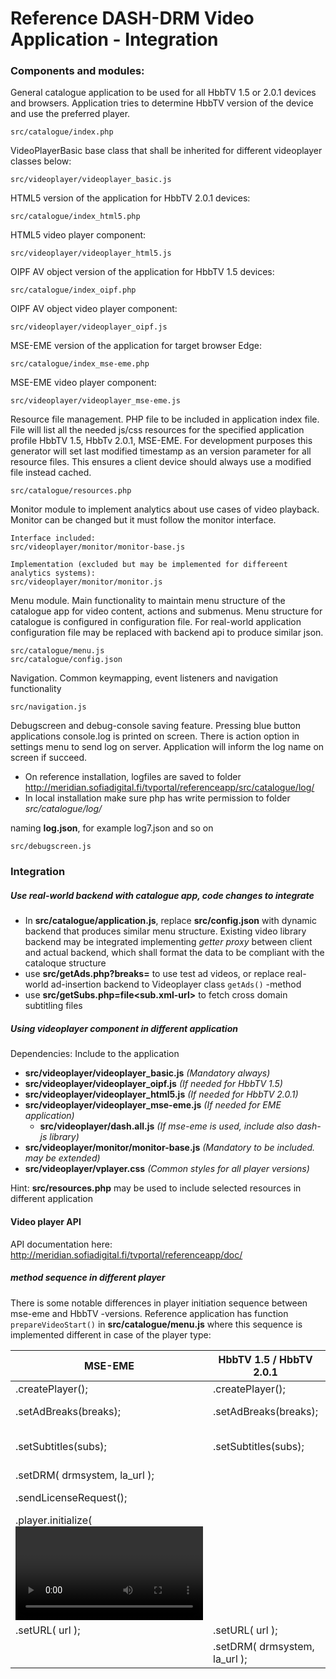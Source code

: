 # Reference DASH-DRM Video Application - Integration


### Components and modules:

General catalogue application to be used for all HbbTV 1.5 or 2.0.1 devices and browsers. 
Application tries to determine HbbTV version of the device and use the preferred player.

	src/catalogue/index.php

VideoPlayerBasic base class that shall be inherited for different videoplayer classes below:

	src/videoplayer/videoplayer_basic.js

HTML5 version of the application for HbbTV 2.0.1 devices:

	src/catalogue/index_html5.php

HTML5 video player component:

	src/videoplayer/videoplayer_html5.js

OIPF AV object version of the application for HbbTV 1.5 devices:

	src/catalogue/index_oipf.php

OIPF AV object video player component:

	src/videoplayer/videoplayer_oipf.js

MSE-EME version of the application for target browser Edge:

	src/catalogue/index_mse-eme.php

MSE-EME video player component:

	src/videoplayer/videoplayer_mse-eme.js
	
Resource file management. PHP file to be included in application index file. File will list all the needed js/css resources for the specified application profile HbbTV 1.5, HbbTv 2.0.1, MSE-EME.
For development purposes this generator will set last modified timestamp as an version parameter for all resource files. This ensures a client device should always use a modified file instead cached.
	
	src/catalogue/resources.php

Monitor module to implement analytics about use cases of video playback. Monitor can be changed but it must follow the monitor interface.

	Interface included:
	src/videoplayer/monitor/monitor-base.js
	
	Implementation (excluded but may be implemented for differeent analytics systems):
	src/videoplayer/monitor/monitor.js



Menu module. Main functionality to maintain menu structure of the catalogue app for video content, actions and submenus.
Menu structure for catalogue is configured in configuration file. For real-world application configuration file may be replaced with backend api to produce similar json.

	src/catalogue/menu.js
	src/catalogue/config.json


Navigation. Common keymapping, event listeners and navigation functionality

	src/navigation.js

Debugscreen and debug-console saving feature. Pressing blue button applications console.log is printed on screen.
There is action option in settings menu to send log on server. Application will inform the log name on screen if succeed.

 * On reference installation, logfiles are saved to folder     http://meridian.sofiadigital.fi/tvportal/referenceapp/src/catalogue/log/
 * In local installation make sure php has write permission to folder *src/catalogue/log/*

naming **log<number>.json**, for example log7.json and so on

	src/debugscreen.js


### Integration

##### Use real-world backend with catalogue app, code changes to integrate

* In **src/catalogue/application.js**, replace **src/config.json** with dynamic backend that produces similar menu structure. 
Existing video library backend may be integrated implementing *getter proxy* between client and actual backend, 
which shall format the data to be compliant with the cataloque structure
* use **src/getAds.php?breaks=<breaks amount>** to use test ad videos, or replace real-world ad-insertion backend to Videoplayer class `getAds()` -method
* use **src/getSubs.php=file<sub.xml-url>** to fetch cross domain subtitling files 

##### Using videoplayer component in different application

Dependencies: Include to the application
 * **src/videoplayer/videoplayer_basic.js** *(Mandatory always)*
 * **src/videoplayer/videoplayer_oipf.js** *(If needed for HbbTV 1.5)*
 * **src/videoplayer/videoplayer_html5.js** *(If needed for HbbTV 2.0.1)*
 * **src/videoplayer/videoplayer_mse-eme.js** *(If needed for EME application)*
     * **src/videoplayer/dash.all.js** *(If mse-eme is used, include also dash-js library)*
 * **src/videoplayer/monitor/monitor-base.js** *(Mandatory to be included. may be extended)*
 * **src/videoplayer/vplayer.css** *(Common styles for all player versions)*

Hint: **src/resources.php** may be used to include selected resources in different application


#### Video player API

API documentation here: http://meridian.sofiadigital.fi/tvportal/referenceapp/doc/

##### method sequence in different player

There is some notable differences in player initiation sequence between mse-eme and HbbTV -versions.
Reference application has function `prepareVideoStart()` in **src/catalogue/menu.js** where this sequence is implemented different in case of the player type:

MSE-EME | HbbTV 1.5 / HbbTV 2.0.1 | Notes
------------ | ------------- | -------
.createPlayer(); | .createPlayer(); |
.setAdBreaks(breaks); | .setAdBreaks(breaks); | param *breaks* shall contain a list of ads or set false if no ads used
.setSubtitles(subs); | .setSubtitles(subs); | param *subs* shall contain a list of OOB subtitles or set null if no OOB subtitles are used
.setDRM( drmsystem, la_url );|  | if No DRM, call .setDRM( false );
.sendLicenseRequest(); | | For HbbTV players this is called explicitly later
.player.initialize( <video object>, null, false); | | *player* is the dashjs player instance and <video object> is the html5 element
.setURL( url ); |  .setURL( url ); |
|  | .setDRM( drmsystem, la_url ); | if No DRM, call .setDRM( false );
